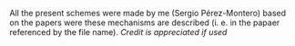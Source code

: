 All the present schemes were made by me (Sergio Pérez-Montero) based on the papers were these mechanisms are described (i. e.  in the papaer referenced by the file name). *Credit is appreciated if used*
